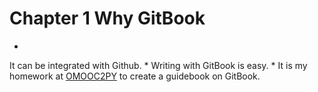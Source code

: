 # Chapter 1 Why GitBook

* 
It can be integrated with Github.
* 
Writing with GitBook is easy. 
* 
It is my homework at [OMOOC2PY](https://github.com/OpenMindClub/OMOOC2py) to create a guidebook on GitBook.







